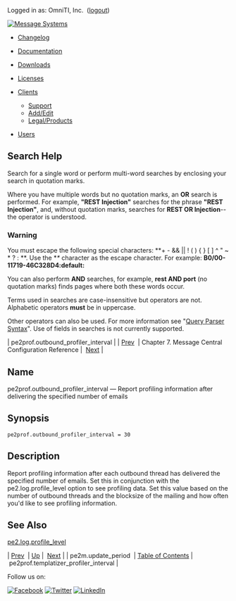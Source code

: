 Logged in as: OmniTI, Inc.  ([logout](https://support.messagesystems.com/logout.php))

[![Message Systems](https://support.messagesystems.com/images/ms-white205.png)](https://support.messagesystems.com/start.php) 

*   [Changelog](https://support.messagesystems.com/start.php?show=changelog)
*   [Documentation](https://support.messagesystems.com/docs/)
*   [Downloads](https://support.messagesystems.com/start.php)

*   [Licenses](https://support.messagesystems.com/license_summary.php)
*   <a href="">Clients</a>
    *   [Support](https://support.messagesystems.com/cs.php)
    *   [Add/Edit](https://support.messagesystems.com/edit_client.php)
    *   [Legal/Products](https://support.messagesystems.com/edit_products.php)
*   [Users](https://support.messagesystems.com/edit_customer.php)

## Search Help

Search for a single word or perform multi-word searches by enclosing your search in quotation marks.

Where you have multiple words but no quotation marks, an **OR** search is performed. For example, **"REST Injection"** searches for the phrase **"REST Injection"**, and, without quotation marks, searches for **REST OR Injection**--the operator is understood.

### Warning

You must escape the following special characters: **+ - && || ! ( ) { } [ ] ^ " ~ * ? : \**. Use the **\** character as the escape character. For example: **B0/00-11719-46C328D4\:default\:**

You can also perform **AND** searches, for example, **rest AND port** (no quotation marks) finds pages where both these words occur.

Terms used in searches are case-insensitive but operators are not. Alphabetic operators **must** be in uppercase.

Other operators can also be used. For more information see "[Query Parser Syntax](https://lucene.apache.org/core/old_versioned_docs/versions/3_0_0/queryparsersyntax.html)". Use of fields in searches is not currently supported.

| pe2prof.outbound_profiler_interval |
| [Prev](conf.pe2m.update_period.php)  | Chapter 7. Message Central Configuration Reference |  [Next](conf.mcprof.templatizer_profiler_interval.php) |

<a name="conf.mcprof.outbound_profiler_interval"></a>
## Name

pe2prof.outbound_profiler_interval — Report profiling information after delivering the specified number of emails

## Synopsis

`pe2prof.outbound_profiler_interval = 30`

<a name="idp2085488"></a>
## Description

Report profiling information after each outbound thread has delivered the specified number of emails. Set this in conjunction with the pe2.log.profile_level option to see profiling data. Set this value based on the number of outbound threads and the blocksize of the mailing and how often you'd like to see profiling information.

<a name="idp2087648"></a>
## See Also

[pe2.log.profile_level](conf.mc.log.profile_level.php "pe2.log.profile_level")

| [Prev](conf.pe2m.update_period.php)  | [Up](mc.conf.php) |  [Next](conf.mcprof.templatizer_profiler_interval.php) |
| pe2m.update_period  | [Table of Contents](index.php) |  pe2prof.templatizer_profiler_interval |

Follow us on:

[![Facebook](https://support.messagesystems.com/images/icon-facebook.png)](http://www.facebook.com/messagesystems) [![Twitter](https://support.messagesystems.com/images/icon-twitter.png)](http://twitter.com/#!/MessageSystems) [![LinkedIn](https://support.messagesystems.com/images/icon-linkedin.png)](http://www.linkedin.com/company/message-systems)